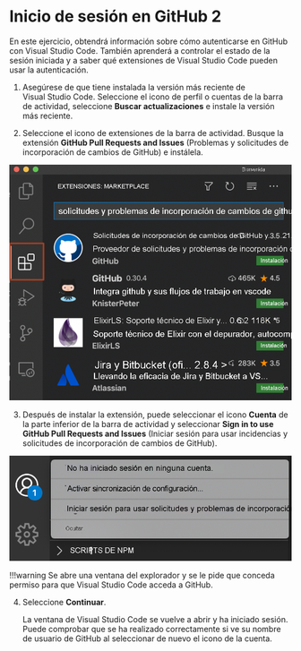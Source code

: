 # Inicio de sesión en GitHub 2

En este ejercicio, obtendrá información sobre cómo autenticarse en GitHub con Visual Studio Code. También aprenderá a controlar el estado de la sesión iniciada y a saber qué extensiones de Visual Studio Code pueden usar la autenticación.

1.  Asegúrese de que tiene instalada la versión más reciente de Visual Studio Code. Seleccione el icono de perfil o cuentas de la barra de actividad, seleccione **Buscar actualizaciones** e instale la versión más reciente.
    
2.  Seleccione el icono de extensiones de la barra de actividad. Busque la extensión **GitHub Pull Requests and Issues** (Problemas y solicitudes de incorporación de cambios de GitHub) e instálela.
    

![The account menu in Visual Studio Code, showing the Manage Trusted Extensions option with many extensions enabled.](img/github-pull-requests-and-issues.png)
    
3.  Después de instalar la extensión, puede seleccionar el icono **Cuenta** de la parte inferior de la barra de actividad y seleccionar **Sign in to use GitHub Pull Requests and Issues** (Iniciar sesión para usar incidencias y solicitudes de incorporación de cambios de GitHub).
    
![Screenshot of the settings menu in Visual Studio Code, with the option to sign in.](img/2-sign-in.png)
    
!!!warning
    Se abre una ventana del explorador y se le pide que conceda permiso para que Visual Studio Code acceda a GitHub.
    
4.  Seleccione **Continuar**.
    
    La ventana de Visual Studio Code se vuelve a abrir y ha iniciado sesión. Puede comprobar que se ha realizado correctamente si ve su nombre de usuario de GitHub al seleccionar de nuevo el icono de la cuenta.
